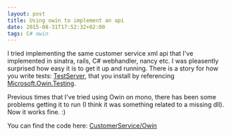 ```yaml
---
layout: post
title: Using owin to implement an api
date: 2015-08-31T17:52:32+02:00
tags: C# owin
---
```


I tried implementing the same customer service xml api that I've implemented in sinatra, rails, C# webhandler, nancy etc. I was pleasently surprised how easy it is to get it up and running. There is a story for how you write tests: [TestServer](https://msdn.microsoft.com/en-us/library/microsoft.owin.testing.testserver(v=vs.113).aspx), that you install by referencing [Microsoft.Owin.Testing](https://www.nuget.org/packages/Microsoft.Owin.Testing/).

Previous times that I've tried using Owin on mono, there has been some problems getting it to run (I think it was something related to a missing dll). Now it works fine. :)

You can find the code here: [CustomerService/Owin](https://github.com/wallymathieu/CustomerService/tree/master/owin)
